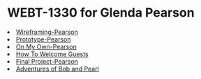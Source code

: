 # WEBT-1330 for Glenda Pearson
<li><a href="https://www.figma.com/design/8JvNgZrBz0UdbcwAjSN5yb/Figma---Wireframing%2C-Pearson?node-id=0-1&t=ebfYi3RsravxVcZs-1">Wireframing-Pearson</a>  
<li><a href="https://www.figma.com/design/8JvNgZrBz0UdbcwAjSN5yb/Figma---Wireframing%2C-Pearson?node-id=0-1&t=EUvOy17JcV5Og9iP-1">Prototype-Pearson</a>  
<li><a href="https://www.figma.com/design/lVgOutUO7J2UYL2I8yyUGr/On-My-Own---Pearson?node-id=0-1&t=660EVcGHw1Dp5uAw-1">On My Own-Pearson</a>
<li><a href="How To Welcome Guests/index.html">How To Welcome Guests</a>
<li><a href="https://www.figma.com/design/HcywAXkpmpvpnDQi4NywMY/The-Adventures-of-Bob-and-Pearl?node-id=0-1&t=Ej9tKZoH3KcX02Ib-1">Final Project-Pearson</a>
<li><a href="Adventures of Bob and Pearl/index.html">Adventures of Bob and Pearl</a>